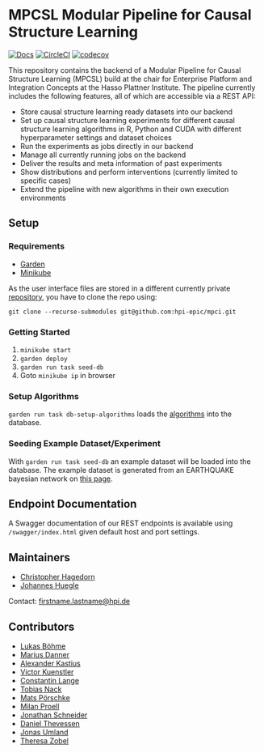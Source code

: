 # MPCSL Modular Pipeline for Causal Structure Learning
[![Docs](https://img.shields.io/badge/docs-wiki-blue.svg)](https://github.com/hpi-epic/mpci/wiki) [![CircleCI](https://circleci.com/gh/hpi-epic/mpci/tree/master.svg?style=svg&circle-token=a927c6324dcaf0d443e633300a3aa93d240c4193)](https://circleci.com/gh/hpi-epic/mpci/tree/master) [![codecov](https://codecov.io/gh/hpi-epic/mpci/branch/master/graph/badge.svg?token=64S6naWbgu)](https://codecov.io/gh/hpi-epic/mpci)

This repository contains the backend of a Modular Pipeline for Causal Structure Learning (MPCSL) build at the chair for Enterprise Platform and Integration Concepts at the Hasso Plattner Institute. The pipeline currently includes the following features, all of which are accessible via a REST API:

- Store causal structure learning ready datasets into our backend
- Set up causal structure learning experiments for different causal structure learning algorithms in R, Python and CUDA with different hyperparameter settings and dataset choices
- Run the experiments as jobs directly in our backend
- Manage all currently running jobs on the backend
- Deliver the results and meta information of past experiments
- Show distributions and perform interventions (currently limited to specific cases)
- Extend the pipeline with new algorithms in their own execution environments

<!-- The following image shows the holistic architecture as a FMC diagram:

<img src="https://user-images.githubusercontent.com/1437509/55085207-92d90480-50a6-11e9-8f7e-e10fced882db.png" width="600" title="FMC Architecture Diagram">

Additionally, the data model can be seen as ER diagram:

<img src="https://user-images.githubusercontent.com/2228622/55068955-43351180-5083-11e9-9cc3-1f7d5ffcd83b.png" width="600" title="ER Datamodel Diagram"> -->

## Setup

### Requirements

- [Garden](https://github.com/garden-io/garden)
- [Minikube](https://github.com/kubernetes/minikube)

As the user interface files are stored in a different currently private [repository](https://github.com/hpi-epic/mpci-frontend),
you have to clone the repo using:

```
git clone --recurse-submodules git@github.com:hpi-epic/mpci.git
```
### Getting Started

1. `minikube start`
2. `garden deploy`
3. `garden run task seed-db`
4. Goto `minikube ip` in browser

### Setup Algorithms

`garden run task db-setup-algorithms` loads the [algorithms](services/python-images/conf/algorithms.json) into the database.

### Seeding Example Dataset/Experiment

With `garden run task seed-db` an example dataset will be loaded into the database.
The example dataset is generated from an EARTHQUAKE bayesian network on [this page](http://www.bnlearn.com/bnrepository/discrete-small.html#earthquake).

## Endpoint Documentation

A Swagger documentation of our REST endpoints is available using `/swagger/index.html` given default host and port settings.

## Maintainers

- [Christopher Hagedorn](https://github.com/ChristopherSchmidt89)
- [Johannes Huegle](https://github.com/JohannesHuegle)

Contact: firstname.lastname@hpi.de

## Contributors

- [Lukas Böhme](https://github.com/boehmchen)
- [Marius Danner](https://github.com/MariusDanner)
- [Alexander Kastius](https://github.com/Raandom)
- [Victor Kuenstler](https://github.com/VictorKuenstler)
- [Constantin Lange](https://github.com/constantin-lange)
- [Tobias Nack](https://github.com/Dencrash)
- [Mats Pörschke](https://github.com/mschroederi)
- [Milan Proell](https://github.com/milanpro)
- [Jonathan Schneider](https://github.com/jonaschn)
- [Daniel Thevessen](https://github.com/danthe96)
- [Jonas Umland](https://github.com/jonasumland)
- [Theresa Zobel](https://github.com/threxx)
